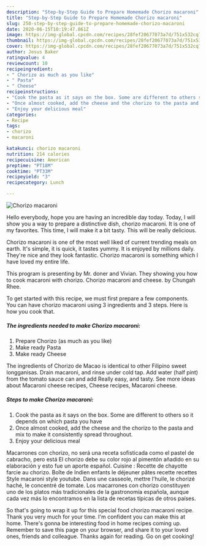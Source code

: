 ```yaml
---
description: "Step-by-Step Guide to Prepare Homemade Chorizo macaroni"
title: "Step-by-Step Guide to Prepare Homemade Chorizo macaroni"
slug: 250-step-by-step-guide-to-prepare-homemade-chorizo-macaroni
date: 2020-06-15T10:19:47.861Z
image: https://img-global.cpcdn.com/recipes/28fef20677073a7d/751x532cq70/chorizo-macaroni-recipe-main-photo.jpg
thumbnail: https://img-global.cpcdn.com/recipes/28fef20677073a7d/751x532cq70/chorizo-macaroni-recipe-main-photo.jpg
cover: https://img-global.cpcdn.com/recipes/28fef20677073a7d/751x532cq70/chorizo-macaroni-recipe-main-photo.jpg
author: Jesus Baker
ratingvalue: 4
reviewcount: 10
recipeingredient:
- " Chorizo as much as you like"
- " Pasta"
- " Cheese"
recipeinstructions:
- "Cook the pasta as it says on the box. Some are different to others so it depends on which pasta you have"
- "Once almost cooked, add the cheese and the chorizo to the pasta and mix to make it consistently spread throughout."
- "Enjoy your delicious meal"
categories:
- Recipe
tags:
- chorizo
- macaroni

katakunci: chorizo macaroni 
nutrition: 214 calories
recipecuisine: American
preptime: "PT18M"
cooktime: "PT33M"
recipeyield: "3"
recipecategory: Lunch

---
```



![Chorizo macaroni](https://img-global.cpcdn.com/recipes/28fef20677073a7d/751x532cq70/chorizo-macaroni-recipe-main-photo.jpg)

Hello everybody, hope you are having an incredible day today. Today, I will show you a way to prepare a distinctive dish, chorizo macaroni. It is one of my favorites. This time, I will make it a bit tasty. This will be really delicious.

Chorizo macaroni is one of the most well liked of current trending meals on earth. It's simple, it is quick, it tastes yummy. It is enjoyed by millions daily. They're nice and they look fantastic. Chorizo macaroni is something which I have loved my entire life.

This program is presenting by Mr. doner and Vivian. They showing you how to cook macaroni with chorizo. Chorizo macaroni and cheese. by Chungah Rhee.


To get started with this recipe, we must first prepare a few components. You can have chorizo macaroni using 3 ingredients and 3 steps. Here is how you cook that.

<!--inarticleads1-->

##### The ingredients needed to make Chorizo macaroni:

1. Prepare  Chorizo (as much as you like)
1. Make ready  Pasta
1. Make ready  Cheese


The ingredients of Chorizo de Macao is identical to other Filipino sweet longganisas. Drain macaroni, and rinse under cold tap. Add water (half pint) from the tomato sauce can and add Really easy, and tasty. See more ideas about Macaroni cheese recipes, Cheese recipes, Macaroni cheese. 

<!--inarticleads2-->

##### Steps to make Chorizo macaroni:

1. Cook the pasta as it says on the box. Some are different to others so it depends on which pasta you have
1. Once almost cooked, add the cheese and the chorizo to the pasta and mix to make it consistently spread throughout.
1. Enjoy your delicious meal


Macarrones con chorizo, no será una receta sofisticada como el pastel de cabracho, pero está El chorizo debe su color rojo al pimentón añadido en su elaboración y esto fue un aporte español. Cuisine : Recette de chayotte farcie au chorizo. Boîte de Indien enfants le déjeuner pâtes recette recettes Style macaroni style youtube. Dans une casseole, mettre l&#39;huile, le chorizé haché, le concentré de tomate. Los macarrones con chorizo constituyen uno de los platos más tradicionales de la gastronomía española, aunque cada vez más lo encontramos en la lista de recetas típicas de otros países. 

So that's going to wrap it up for this special food chorizo macaroni recipe. Thank you very much for your time. I'm confident you can make this at home. There's gonna be interesting food in home recipes coming up. Remember to save this page on your browser, and share it to your loved ones, friends and colleague. Thanks again for reading. Go on get cooking!
